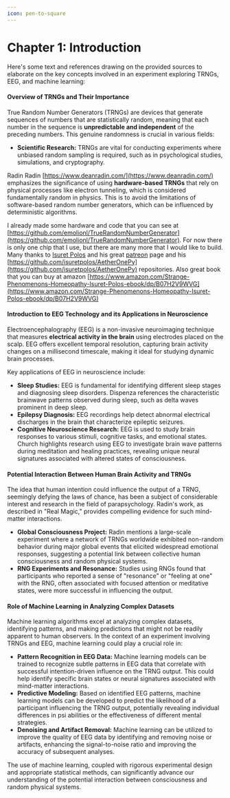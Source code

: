 ```yaml
---
icon: pen-to-square
---
```


# Chapter 1: Introduction

Here's some text and references drawing on the provided sources to elaborate on the key concepts involved in an experiment exploring TRNGs, EEG, and machine learning:

#### Overview of TRNGs and Their Importance

True Random Number Generators (TRNGs) are devices that generate sequences of numbers that are statistically random, meaning that each number in the sequence is **unpredictable and independent** of the preceding numbers. This genuine randomness is crucial in various fields:

* **Scientific Research:** TRNGs are vital for conducting experiments where unbiased random sampling is required, such as in psychological studies, simulations, and cryptography.

Radin Radin [https://www.deanradin.com/](https://www.deanradin.com/) emphasizes the significance of using **hardware-based TRNGs** that rely on physical processes like electron tunneling, which is considered fundamentally random in physics. This is to avoid the limitations of software-based random number generators, which can be influenced by deterministic algorithms.

I already made some hardware and code that you can see at [https://github.com/emolionl/TrueRandomNumberGenerator](https://github.com/emolionl/TrueRandomNumberGenerator). For now there is only one chip that I use, but there are many more that I would like to build. Many thanks to [Isuret Polos](https://isuretpolos.wordpress.com/) and his great [patreon](https://www.patreon.com/c/aetherone/posts) page and his [https://github.com/isuretpolos/AetherOnePy](https://github.com/isuretpolos/AetherOnePy) repositories. Also great book that you can buy at amazon [https://www.amazon.com/Strange-Phenomenons-Homeopathy-Isuret-Polos-ebook/dp/B07H2V9WVG](https://www.amazon.com/Strange-Phenomenons-Homeopathy-Isuret-Polos-ebook/dp/B07H2V9WVG)

#### Introduction to EEG Technology and its Applications in Neuroscience

Electroencephalography (EEG) is a non-invasive neuroimaging technique that measures **electrical activity in the brain** using electrodes placed on the scalp. EEG offers excellent temporal resolution, capturing brain activity changes on a millisecond timescale, making it ideal for studying dynamic brain processes.

Key applications of EEG in neuroscience include:

* **Sleep Studies:** EEG is fundamental for identifying different sleep stages and diagnosing sleep disorders. Dispenza references the characteristic brainwave patterns observed during sleep, such as delta waves prominent in deep sleep.
* **Epilepsy Diagnosis:** EEG recordings help detect abnormal electrical discharges in the brain that characterize epileptic seizures.
* **Cognitive Neuroscience Research:** EEG is used to study brain responses to various stimuli, cognitive tasks, and emotional states. Church highlights research using EEG to investigate brain wave patterns during meditation and healing practices, revealing unique neural signatures associated with altered states of consciousness.

#### Potential Interaction Between Human Brain Activity and TRNGs

The idea that human intention could influence the output of a TRNG, seemingly defying the laws of chance, has been a subject of considerable interest and research in the field of parapsychology. Radin's work, as described in "Real Magic," provides compelling evidence for such mind-matter interactions.

* **Global Consciousness Project:** Radin mentions a large-scale experiment where a network of TRNGs worldwide exhibited non-random behavior during major global events that elicited widespread emotional responses, suggesting a potential link between collective human consciousness and random physical systems.
* **RNG Experiments and Resonance:** Studies using RNGs found that participants who reported a sense of "resonance" or "feeling at one" with the RNG, often associated with focused attention or meditative states, were more successful in influencing the output.

#### Role of Machine Learning in Analyzing Complex Datasets

Machine learning algorithms excel at analyzing complex datasets, identifying patterns, and making predictions that might not be readily apparent to human observers. In the context of an experiment involving TRNGs and EEG, machine learning could play a crucial role in:

* **Pattern Recognition in EEG Data:** Machine learning models can be trained to recognize subtle patterns in EEG data that correlate with successful intention-driven influence on the TRNG output. This could help identify specific brain states or neural signatures associated with mind-matter interactions.
* **Predictive Modeling:** Based on identified EEG patterns, machine learning models can be developed to predict the likelihood of a participant influencing the TRNG output, potentially revealing individual differences in psi abilities or the effectiveness of different mental strategies.
* **Denoising and Artifact Removal:** Machine learning can be utilized to improve the quality of EEG data by identifying and removing noise or artifacts, enhancing the signal-to-noise ratio and improving the accuracy of subsequent analyses.

The use of machine learning, coupled with rigorous experimental design and appropriate statistical methods, can significantly advance our understanding of the potential interaction between consciousness and random physical systems.


